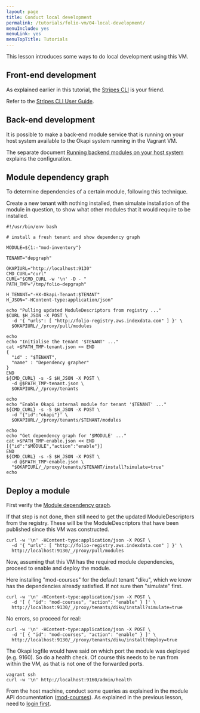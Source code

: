 ```yaml
---
layout: page
title: Conduct local development
permalink: /tutorials/folio-vm/04-local-development/
menuInclude: yes
menuLink: yes
menuTopTitle: Tutorials
---
```


This lesson introduces some ways to do local development using this VM.

## Front-end development

As explained earlier in this tutorial, the [Stripes CLI](../03-interact#interact-via-stripes-cli) is your friend.

Refer to the [Stripes CLI User Guide](https://github.com/folio-org/stripes-cli/blob/master/doc/user-guide.md).

## Back-end development

It is possible to make a back-end module service that is running on your host system available to the Okapi system running in the Vagrant VM.

The separate document [Running backend modules on your host system](https://github.com/folio-org/folio-ansible/blob/master/doc/index.md#running-backend-modules-on-your-host-system) explains the configuration.

## Module dependency graph

To determine dependencies of a certain module, following this technique.

Create a new tenant with nothing installed, then simulate installation of the module in question, to show what other modules that it would require to be installed.

```shell
#!/usr/bin/env bash

# install a fresh tenant and show dependency graph

MODULE=${1:-"mod-inventory"}

TENANT="depgraph"

OKAPIURL="http://localhost:9130"
CMD_CURL="curl"
CURL="$CMD_CURL -w '\n' -D - "
PATH_TMP="/tmp/folio-depgraph"

H_TENANT="-HX-Okapi-Tenant:$TENANT"
H_JSON="-HContent-type:application/json"

echo "Pulling updated ModuleDescriptors from registry ..."
$CURL $H_JSON -X POST \
  -d '{ "urls": [ "http://folio-registry.aws.indexdata.com" ] }' \
  $OKAPIURL/_/proxy/pull/modules

echo
echo "Initialise the tenant '$TENANT' ..."
cat >$PATH_TMP-tenant.json << END
{
  "id" : "$TENANT",
  "name" : "Dependency grapher"
}
END
${CMD_CURL} -s -S $H_JSON -X POST \
  -d @$PATH_TMP-tenant.json \
  $OKAPIURL/_/proxy/tenants

echo
echo "Enable Okapi internal module for tenant '$TENANT' ..."
${CMD_CURL} -s -S $H_JSON -X POST \
  -d '{"id":"okapi"}' \
  $OKAPIURL/_/proxy/tenants/$TENANT/modules

echo
echo "Get dependency graph for '$MODULE' ..."
cat >$PATH_TMP-enable.json << END
[{"id":"$MODULE","action":"enable"}]
END
${CMD_CURL} -s -S $H_JSON -X POST \
  -d @$PATH_TMP-enable.json \
  "$OKAPIURL/_/proxy/tenants/$TENANT/install?simulate=true"
echo
```

## Deploy a module

First verify the [Module dependency graph](#module-dependency-graph).

If that step is not done, then still need to get the updated ModuleDescriptors from the registry.
These will be the ModuleDescriptors that have been published since this VM was constructed.

```
curl -w '\n' -HContent-type:application/json -X POST \
  -d '{ "urls": [ "http://folio-registry.aws.indexdata.com" ] }' \
  http://localhost:9130/_/proxy/pull/modules
```

Now, assuming that this VM has the required module dependencies, proceed to enable and deploy the module.

Here installing "mod-courses" for the default tenant "diku", which we know has the dependencies already satisfied.
If not sure then "simulate" first.

```
curl -w '\n' -HContent-type:application/json -X POST \
  -d '[ { "id": "mod-courses", "action": "enable" } ]' \
  http://localhost:9130/_/proxy/tenants/diku/install?simulate=true
```

No errors, so proceed for real:

```
curl -w '\n' -HContent-type:application/json -X POST \
  -d '[ { "id": "mod-courses", "action": "enable" } ]' \
  http://localhost:9130/_/proxy/tenants/diku/install?deploy=true
```

The Okapi logfile would have said on which port the module was deployed (e.g. 9160).
So do a health check.
Of course this needs to be run from within the VM, as that is not one of the forwarded ports.

```
vagrant ssh
curl -w '\n' http://localhost:9160/admin/health
```

From the host machine, conduct some queries as explained in the module API documentation ([mod-courses](https://dev.folio.org/reference/api/#mod-courses)).
As explained in the previous lesson, need to [login first](../03-interact/#interact-via-curl).

